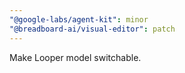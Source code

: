 ```yaml
---
"@google-labs/agent-kit": minor
"@breadboard-ai/visual-editor": patch
---
```


Make Looper model switchable.
